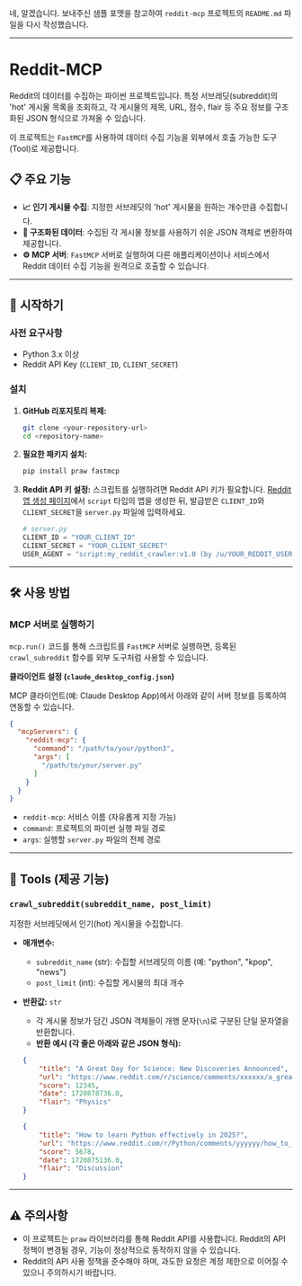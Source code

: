 네, 알겠습니다. 보내주신 샘플 포맷을 참고하여 `reddit-mcp` 프로젝트의 `README.md` 파일을 다시 작성했습니다.

-----

# Reddit-MCP

[](https://www.python.org/)

Reddit의 데이터를 수집하는 파이썬 프로젝트입니다. 특정 서브레딧(subreddit)의 'hot' 게시물 목록을 조회하고, 각 게시물의 제목, URL, 점수, flair 등 주요 정보를 구조화된 JSON 형식으로 가져올 수 있습니다.

이 프로젝트는 `FastMCP`를 사용하여 데이터 수집 기능을 외부에서 호출 가능한 도구(Tool)로 제공합니다.

## 📋 주요 기능

  * **📈 인기 게시물 수집**: 지정한 서브레딧의 'hot' 게시물을 원하는 개수만큼 수집합니다.
  * **📄 구조화된 데이터**: 수집된 각 게시물 정보를 사용하기 쉬운 JSON 객체로 변환하여 제공합니다.
  * **⚙️ MCP 서버**: `FastMCP` 서버로 실행하여 다른 애플리케이션이나 서비스에서 Reddit 데이터 수집 기능을 원격으로 호출할 수 있습니다.

-----

## 🚀 시작하기

### 사전 요구사항

  * Python 3.x 이상
  * Reddit API Key (`CLIENT_ID`, `CLIENT_SECRET`)

### 설치

1.  **GitHub 리포지토리 복제:**

    ```bash
    git clone <your-repository-url>
    cd <repository-name>
    ```

2.  **필요한 패키지 설치:**

    ```bash
    pip install praw fastmcp
    ```

3.  **Reddit API 키 설정:**
    스크립트를 실행하려면 Reddit API 키가 필요합니다. [Reddit 앱 생성 페이지](https://www.reddit.com/prefs/apps)에서 `script` 타입의 앱을 생성한 뒤, 발급받은 `CLIENT_ID`와 `CLIENT_SECRET`을 `server.py` 파일에 입력하세요.

    ```python
    # server.py
    CLIENT_ID = "YOUR_CLIENT_ID"
    CLIENT_SECRET = "YOUR_CLIENT_SECRET"
    USER_AGENT = "script:my_reddit_crawler:v1.0 (by /u/YOUR_REDDIT_USERNAME)"
    ```

-----

## 🛠️ 사용 방법

### MCP 서버로 실행하기

`mcp.run()` 코드를 통해 스크립트를 `FastMCP` 서버로 실행하면, 등록된 `crawl_subreddit` 함수를 외부 도구처럼 사용할 수 있습니다.

**클라이언트 설정 (`claude_desktop_config.json`)**

MCP 클라이언트(예: Claude Desktop App)에서 아래와 같이 서버 정보를 등록하여 연동할 수 있습니다.

```json
{
  "mcpServers": {
    "reddit-mcp": {
      "command": "/path/to/your/python3",
      "args": [
        "/path/to/your/server.py"
      ]
    }
  }
}
```

  * `reddit-mcp`: 서비스 이름 (자유롭게 지정 가능)
  * `command`: 프로젝트의 파이썬 실행 파일 경로
  * `args`: 실행할 `server.py` 파일의 전체 경로

-----

## 📖 Tools (제공 기능)

### `crawl_subreddit(subreddit_name, post_limit)`

지정한 서브레딧에서 인기(hot) 게시물을 수집합니다.

  * **매개변수:**

      * `subreddit_name` (str): 수집할 서브레딧의 이름 (예: "python", "kpop", "news")
      * `post_limit` (int): 수집할 게시물의 최대 개수

  * **반환값:** `str`

      * 각 게시물 정보가 담긴 JSON 객체들이 개행 문자(`\n`)로 구분된 단일 문자열을 반환합니다.
      * **반환 예시 (각 줄은 아래와 같은 JSON 형식):**

    <!-- end list -->

    ```json
    {
        "title": "A Great Day for Science: New Discoveries Announced",
        "url": "https://www.reddit.com/r/science/comments/xxxxxx/a_great_day_for_science_new_discoveries/",
        "score": 12345,
        "date": 1720878736.0,
        "flair": "Physics"
    }
    ```

    ```json
    {
        "title": "How to learn Python effectively in 2025?",
        "url": "https://www.reddit.com/r/Python/comments/yyyyyy/how_to_learn_python_effectively_in_2025/",
        "score": 5678,
        "date": 1720875136.0,
        "flair": "Discussion"
    }
    ```

-----

## ⚠️ 주의사항

  * 이 프로젝트는 `praw` 라이브러리를 통해 Reddit API를 사용합니다. Reddit의 API 정책이 변경될 경우, 기능이 정상적으로 동작하지 않을 수 있습니다.
  * Reddit의 API 사용 정책을 준수해야 하며, 과도한 요청은 계정 제한으로 이어질 수 있으니 주의하시기 바랍니다.
